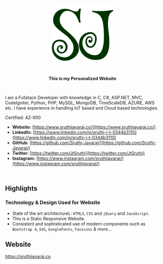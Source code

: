 <p align="center">
	<a href="https://www.sruthijayaraj.co" target="_blank">
		<img src="images/sj.png" alt="Sruthi Jayaraj" width="200">
	</a>
</h1>

<br/>
<br/>

<p align="center"><strong>This is my Personalized Website</strong></p>

<br/>

I am a Fullstack Developer with knowledge in C, C#, ASP.NET, MVC, CodeIgniter, Python, PHP, MySQL, MongoDB, TimeScaleDB, AZURE, AWS etc. I have experience in handling IoT based and Cloud based technologies.

Certified: AZ-900
<br/>

* **Website:** [https://www.sruthijayaraj.co/](https://www.sruthijayaraj.co/)
* **LinkedIn:** [https://www.linkedin.com/in/sruthi-j-t-0344b3110](https://www.linkedin.com/in/sruthi-j-t-0344b3110)
* **GitHub:** [https://github.com/Sruthi-Jayaraj/](https://github.com/Sruthi-Jayaraj/)
* **Twitter:** [https://twitter.com/JtSruthi](https://twitter.com/JtSruthi)
* **Instagram:** [https://www.instagram.com/sruthijayaraj/](https://www.instagram.com/sruthijayaraj/)

<p>&nbsp;</p>

## Highlights

### Technology & Design Used for Website

* State of the art architectureL: `HTML5`, `CSS` and `jQuery` and `JavaScript`.
* This is a Static Responsive Website.
* Consistent and sophisticated use of modern components such as `Bootstrap 4`, `SVG`, `GoogleFonts`, `Favicons`  & more...


## Website

https://sruthijayaraj.co
